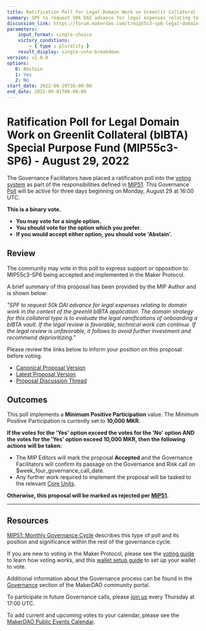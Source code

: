 ```yaml
---
title: Ratification Poll for Legal Domain Work on Greenlit Collateral (bIBTA) Special Purpose Fund (MIP55c3-SP6) - August 29, 2022
summary: SPF to request 50k DAI advance for legal expenses relating to domain work in the context of greenlit bIBTA application.
discussion_link: https://forum.makerdao.com/t/mip55c3-sp6-legal-domain-work-on-greenlit-collateral-bibta-special-purpose-fund/17166
parameters:
    input_format: single-choice
    victory_conditions:
        - { type : plurality }
    result_display: single-vote-breakdown
version: v2.0.0
options:
   0: Abstain
   1: Yes
   2: No
start_date: 2022-08-29T16:00:00
end_date: 2022-09-01T00:00:00
---
```

# Ratification Poll for Legal Domain Work on Greenlit Collateral (bIBTA) Special Purpose Fund (MIP55c3-SP6) - August 29, 2022

The Governance Facilitators have placed a ratification poll into the [voting system](https://vote.makerdao.com/polling) as part of the responsibilities defined in [MIP51](https://mips.makerdao.com/mips/details/MIP51). This Governance [Poll](https://community-development.makerdao.com/en/learn/governance/on-chain-gov) will be active for three days beginning on Monday, August 29 at 16:00 UTC.

**This is a binary vote.**
- **You may vote for a single option.**
- **You should vote for the option which you prefer.**
- **If you would accept either option, you should vote 'Abstain'.**

## Review

The community may vote in this poll to express support or opposition to MIP55c3-SP6 being accepted and implemented in the Maker Protocol.

A brief summary of this proposal has been provided by the MIP Author and is shown below:

*"SPF to request 50k DAI advance for legal expenses relating to domain work in the context of the greenlit bIBTA application. The domain strategy for this collateral type is to evaluate the legal ramifications of onboarding a bIBTA vault. If the legal review is favorable, technical work can continue. If the legal review is unfavorable, it follows to avoid further investment and recommend deprioritizing."*

Please review the links below to inform your position on this proposal before voting.
* [Canonical Proposal Version](https://github.com/makerdao/mips/blob/1c25f60c3fe05068d2ab8176b655b174a60832a9/MIP55/MIP55c3-Subproposals/MIP55c3-SP6.md)
* [Latest Proposal Version](https://mips.makerdao.com/mips/details/MIP55c3SP6)
* [Proposal Discussion Thread]( https://forum.makerdao.com/t/mip55c3-sp6-legal-domain-work-on-greenlit-collateral-bibta-special-purpose-fund/17166)

## Outcomes

This poll implements a **Minimum Positive Participation** value. The Minimum Positive Participation is currently set to **10,000 MKR**.

**If the votes for the 'Yes' option exceed the votes for the 'No' option AND the votes for the 'Yes' option exceed 10,000 MKR, then the following actions will be taken:**
* The MIP Editors will mark the proposal **Accepted** and the Governance Facilitators will confirm its passage on the Governance and Risk call on $week_four_governance_call_date.
* Any further work required to implement the proposal will be tasked to the relevant [Core Units](https://mips.makerdao.com/mips/details/MIP38#mip38c2-core-unit-state).

**Otherwise, this proposal will be marked as rejected per [MIP51](https://mips.makerdao.com/mips/details/MIP51#mip51c2-ratification-poll).**

---

## Resources

[MIP51: Monthly Governance Cycle](https://mips.makerdao.com/mips/details/MIP51) describes this type of poll and its position and significance within the rest of the governance cycle.

If you are new to voting in the Maker Protocol, please see the [voting guide](https://community-development.makerdao.com/en/learn/governance/how-voting-works/) to learn how voting works, and this [wallet setup guide](https://community-development.makerdao.com/en/learn/governance/voting-setup/) to set up your wallet to vote.

Additional information about the Governance process can be found in the [Governance](https://community-development.makerdao.com/en/learn/governance) section of the MakerDAO community portal.

To participate in future Governance calls, please [join us](https://github.com/makerdao/community/tree/master/governance/governance-and-risk-meetings) every Thursday at 17:00 UTC.

To add current and upcoming votes to your calendar, please see the [MakerDAO Public Events Calendar](https://calendar.google.com/calendar/embed?src=makerdao.com_3efhm2ghipksegl009ktniomdk%40group.calendar.google.com&ctz=UTC&mode=week&showCalendars=0&showPrint=0).
